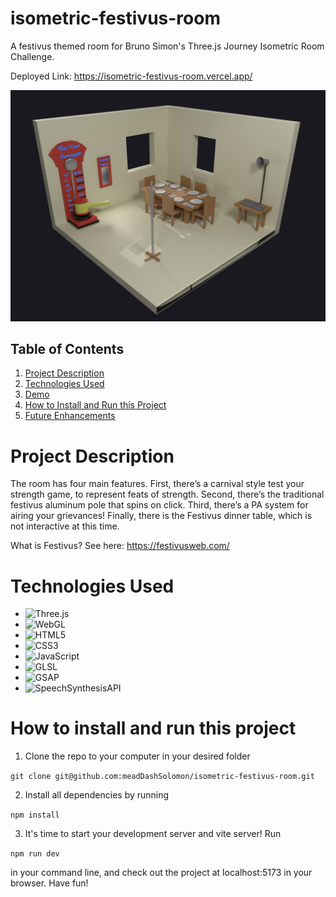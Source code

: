 # isometric-festivus-room

A festivus themed room for Bruno Simon's Three.js Journey Isometric Room Challenge.

Deployed Link: https://isometric-festivus-room.vercel.app/

![Screenshot](./public/Screenshot.png)

## Table of Contents

1. [Project Description](#project-description)
2. [Technologies Used](#technologies-used)
3. [Demo](#demo)
4. [How to Install and Run this Project](#how-to-install-and-run-this-project)
5. [Future Enhancements](#future-enhancements)

# Project Description

The room has four main features. First, there’s a carnival style test your strength game, to represent feats of strength. Second, there’s the traditional festivus aluminum pole that spins on click. Third, there’s a PA system for airing your grievances! Finally, there is the Festivus dinner table, which is not interactive at this time.

What is Festivus? See here: https://festivusweb.com/

# Technologies Used

- ![Three.js](https://img.shields.io/badge/three.js-black?style=for-the-badge&logo=three.js&logoColor=white)
- ![WebGL](https://img.shields.io/badge/webgl-%23780100.svg?style=for-the-badge&logo=webgl&logoColor=white)
- ![HTML5](https://img.shields.io/badge/html5-%23E34F26.svg?style=for-the-badge&logo=html5&logoColor=white)
- ![CSS3](https://img.shields.io/badge/css3-%231572B6.svg?style=for-the-badge&logo=css3&logoColor=white)
- ![JavaScript](https://img.shields.io/badge/javascript-%23F7DF1E.svg?style=for-the-badge&logo=javascript&logoColor=black)
- ![GLSL](https://img.shields.io/badge/GLSL-%23FFFFFF.svg?style=for-the-badge&logo=opengl&logoColor=black)
- ![GSAP](https://img.shields.io/badge/gsap-%2388CE02.svg?style=for-the-badge&logo=greensock&logoColor=white)
- ![SpeechSynthesisAPI](https://img.shields.io/badge/Speech%20Synthesis%20API-%23757575.svg?style=for-the-badge&logo=microphone&logoColor=white)

# How to install and run this project

1. Clone the repo to your computer in your desired folder

`git clone git@github.com:meadDashSolomon/isometric-festivus-room.git`

2. Install all dependencies by running

`npm install`

3. It's time to start your development server and vite server! Run

`npm run dev`

in your command line, and check out the project at localhost:5173 in your browser. Have fun!
